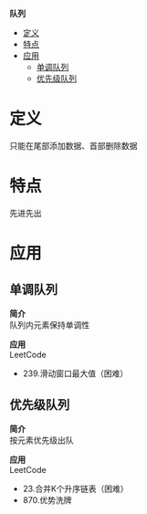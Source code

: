 **队列**
- [定义](#定义)
- [特点](#特点)
- [应用](#应用)
  - [单调队列](#单调队列)
  - [优先级队列](#优先级队列)
  
# 定义 #
只能在尾部添加数据、首部删除数据

# 特点 #
先进先出

# 应用 #
## 单调队列 ##
**简介**  
队列内元素保持单调性

**应用**  
LeetCode
- 239.滑动窗口最大值（困难）
  
## 优先级队列 ##
**简介**  
按元素优先级出队

**应用**  
LeetCode
- 23.合并K个升序链表（困难）
- 870.优势洗牌